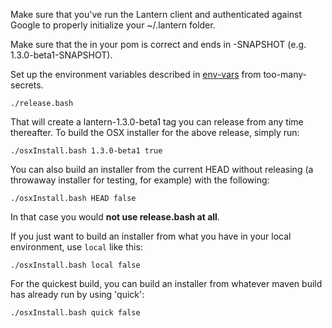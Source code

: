 Make sure that you've run the Lantern client and authenticated against Google to properly initialize your ~/.lantern folder.

Make sure that the <version> in your pom is correct and ends in -SNAPSHOT (e.g. 1.3.0-beta1-SNAPSHOT).

Set up the environment variables described in [env-vars](https://github.com/getlantern/too-many-secrets/blob/master/build-installers/env-vars.txt) from too-many-secrets.

```
./release.bash
```

That will create a lantern-1.3.0-beta1 tag you can release from any time thereafter. To build the OSX installer for the above release, simply run:

```
./osxInstall.bash 1.3.0-beta1 true
```

You can also build an installer from the current HEAD without releasing (a throwaway installer for testing, for example) with the following:

```
./osxInstall.bash HEAD false
```

In that case you would **not use release.bash at all**.

If you just want to build an installer from what you have in your local environment, use `local` like this:

```
./osxInstall.bash local false
```

For the quickest build, you can build an installer from whatever maven build has already run by using 'quick':

```
./osxInstall.bash quick false
```